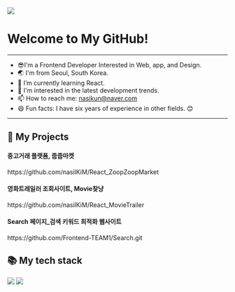 <div>
	<img src="https://capsule-render.vercel.app/api?type=waving&color=auto&height=200&section=header&text=Nasil's%20Github!&fontSize=90" />	
</div>

<h1>Welcome to My GitHub!</h1>

<hr>

- 😎I'm a Frontend Developer Interested in Web, app, and Design.
- 🌏 I'm from Seoul, South Korea.
- 🌱 I’m currently learning React.
- 🚀 I'm interested in the latest development trends.
- 📫 How to reach me: nasikun@naver.com
- 😄 Fun facts: I have six years of experience in other fields. 😊


<hr>

<h2> 🐲 My Projects </h2>

<h4>중고거래 플랫폼, 줍줍마켓</h4>
https://github.com/nasilKiM/React_ZoopZoopMarket

<br>
<h4>영화트레일러 조회사이트, Movie찾냥</h4>
https://github.com/nasilKiM/React_MovieTrailer
<br>

<h4>Search 페이지_검색 키워드 최적화 웹사이트</h4>
https://github.com/Frontend-TEAM1/Search.git

<br>

<h2> 📚 My tech stack </h2>

<img src="https://img.shields.io/badge/Javascript-F7DF1D?style=flat-square&logo=javascript&logoColor=white"/></a>
<img src="https://img.shields.io/badge/React-20232a?style=flat-square&logo=React&logoColor=#5bccea"/></a>

<br>

